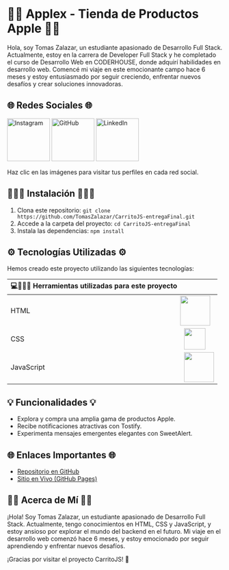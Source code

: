 # 🛒🍎 Applex - Tienda de Productos Apple 🍎🛒

Hola, soy Tomas Zalazar, un estudiante apasionado de Desarrollo Full Stack. Actualmente, estoy en la carrera de Developer Full Stack y he completado el curso de Desarrollo Web en CODERHOUSE, donde adquirí habilidades en desarrollo web. Comencé mi viaje en este emocionante campo hace 6 meses y estoy entusiasmado por seguir creciendo, enfrentar nuevos desafíos y crear soluciones innovadoras.

## 🌐 Redes Sociales 🌐

[<img src="https://i.postimg.cc/B6Jqhtmk/pngegg-1.png" alt="Instagram" width="100">](https://www.instagram.com/tomizalazar/)
[<img src="https://i.postimg.cc/BbHbyRxw/github.png" alt="GitHub" width="100">](https://github.com/TomasZalazar)
[<img src="https://i.postimg.cc/3wX8C2F2/pngegg.png" alt="LinkedIn" width="100">](https://www.linkedin.com/in/tomas-zalazar-567803283/)

Haz clic en las imágenes para visitar tus perfiles en cada red social.

## 👨🏽‍💻 Instalación 👨🏽‍💻

1. Clona este repositorio: `git clone https://github.com/TomasZalazar/CarritoJS-entregaFinal.git`
2. Accede a la carpeta del proyecto: `cd CarritoJS-entregaFinal`
3. Instala las dependencias: `npm install`

## ⚙️ Tecnologías Utilizadas ⚙️

Hemos creado este proyecto utilizando las siguientes tecnologías:

| 💻👨🏽‍💻 Herramientas utilizadas para este proyecto |                                                               |
| -------------------------------------------------- | ------------------------------------------------------------- |
| HTML                                               | <img src="https://i.postimg.cc/pXmvSVry/HTML5-logo-and-wordmark-svg.png" width="70" align="center" valign="middle" style="margin-left: -9px;">         |
| CSS                                                | <img src="https://i.postimg.cc/2y6Yrrxc/CSS3-logo-and-wordmark-svg.png" width="50" align="center" valign="middle">           |
| JavaScript                                         | <img src="https://i.postimg.cc/5tz18kvS/logo-javascript.png" width="70" valign="middle">       |

## 💡 Funcionalidades 💡

- Explora y compra una amplia gama de productos Apple.
- Recibe notificaciones atractivas con Tostify.
- Experimenta mensajes emergentes elegantes con SweetAlert.

## 🌐 Enlaces Importantes 🌐

- [Repositorio en GitHub](https://github.com/TomasZalazar/CarritoJS-entregaFinal.git)
- [Sitio en Vivo (GitHub Pages)](https://tomaszalazar.github.io/CarritoJS-entregaFinal/)

## 👨‍💻 Acerca de Mí 👨‍💻

¡Hola! Soy Tomas Zalazar, un estudiante apasionado de Desarrollo Full Stack. Actualmente, tengo conocimientos en HTML, CSS y JavaScript, y estoy ansioso por explorar el mundo del backend en el futuro. Mi viaje en el desarrollo web comenzó hace 6 meses, y estoy emocionado por seguir aprendiendo y enfrentar nuevos desafíos.

¡Gracias por visitar el proyecto CarritoJS! 👋 
